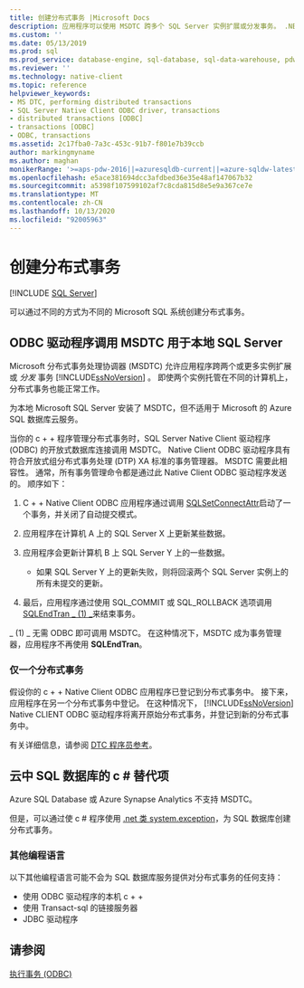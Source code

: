 ```yaml
---
title: 创建分布式事务 |Microsoft Docs
description: 应用程序可以使用 MSDTC 跨多个 SQL Server 实例扩展或分发事务。 .NET 类还可以分发事务。
ms.custom: ''
ms.date: 05/13/2019
ms.prod: sql
ms.prod_service: database-engine, sql-database, sql-data-warehouse, pdw
ms.reviewer: ''
ms.technology: native-client
ms.topic: reference
helpviewer_keywords:
- MS DTC, performing distributed transactions
- SQL Server Native Client ODBC driver, transactions
- distributed transactions [ODBC]
- transactions [ODBC]
- ODBC, transactions
ms.assetid: 2c17fba0-7a3c-453c-91b7-f801e7b39ccb
author: markingmyname
ms.author: maghan
monikerRange: '>=aps-pdw-2016||=azuresqldb-current||=azure-sqldw-latest||>=sql-server-2016||=sqlallproducts-allversions||>=sql-server-linux-2017||=azuresqldb-mi-current'
ms.openlocfilehash: e5ace381694dcc3afdbed36e35e48af147067b32
ms.sourcegitcommit: a5398f107599102af7c8cda815d8e5e9a367ce7e
ms.translationtype: MT
ms.contentlocale: zh-CN
ms.lasthandoff: 10/13/2020
ms.locfileid: "92005963"
---
```

# <a name="create-a-distributed-transaction"></a>创建分布式事务

[!INCLUDE [SQL Server](../../../includes/applies-to-version/sql-asdb-asdbmi-asa-pdw.md)]

<!--
The following includes .md file is Empty, as of long before 2019/May/13.
/includes/snac-deprecated.md
-->


可以通过不同的方式为不同的 Microsoft SQL 系统创建分布式事务。

## <a name="odbc-driver-calls-the-msdtc-for-sql-server-on-premises"></a>ODBC 驱动程序调用 MSDTC 用于本地 SQL Server

Microsoft 分布式事务处理协调器 (MSDTC) 允许应用程序跨两个或更多实例扩展或 _分发_ 事务 [!INCLUDE[ssNoVersion](../../../includes/ssnoversion-md.md)] 。 即使两个实例托管在不同的计算机上，分布式事务也能正常工作。

为本地 Microsoft SQL Server 安装了 MSDTC，但不适用于 Microsoft 的 Azure SQL 数据库云服务。

当你的 c + + 程序管理分布式事务时，SQL Server Native Client 驱动程序 (ODBC) 的开放式数据库连接调用 MSDTC。 Native Client ODBC 驱动程序具有符合开放式组分布式事务处理 (DTP) XA 标准的事务管理器。 MSDTC 需要此相容性。 通常，所有事务管理命令都是通过此 Native Client ODBC 驱动程序发送的。 顺序如下：

1. C + + Native Client ODBC 应用程序通过调用 [SQLSetConnectAttr](../../../relational-databases/native-client-odbc-api/sqlsetconnectattr.md)启动了一个事务，并关闭了自动提交模式。

2. 应用程序在计算机 A 上的 SQL Server X 上更新某些数据。

3. 应用程序会更新计算机 B 上 SQL Server Y 上的一些数据。
    - 如果 SQL Server Y 上的更新失败，则将回滚两个 SQL Server 实例上的所有未提交的更新。

4. 最后，应用程序通过使用 SQL_COMMIT 或 SQL_ROLLBACK 选项调用 [SQLEndTran _ (1) _](../../../relational-databases/native-client-odbc-api/sqlendtran.md)来结束事务。

_ (1) _ 无需 ODBC 即可调用 MSDTC。 在这种情况下，MSDTC 成为事务管理器，应用程序不再使用 **SQLEndTran**。

### <a name="only-one-distributed-transaction"></a>仅一个分布式事务

假设你的 c + + Native Client ODBC 应用程序已登记到分布式事务中。 接下来，应用程序在另一个分布式事务中登记。 在这种情况下， [!INCLUDE[ssNoVersion](../../../includes/ssnoversion-md.md)] Native CLIENT ODBC 驱动程序将离开原始分布式事务，并登记到新的分布式事务中。

有关详细信息，请参阅 [DTC 程序员参考](/previous-versions/windows/desktop/ms686108(v=vs.85))。

## <a name="c-alternative-for-sql-database-in-the-cloud"></a>云中 SQL 数据库的 c # 替代项

Azure SQL Database 或 Azure Synapse Analytics 不支持 MSDTC。

但是，可以通过使 c # 程序使用 [.net 类 system.exception](/dotnet/api/system.transactions.transactionscope)，为 SQL 数据库创建分布式事务。

### <a name="other-programming-languages"></a>其他编程语言

以下其他编程语言可能不会为 SQL 数据库服务提供对分布式事务的任何支持：

- 使用 ODBC 驱动程序的本机 c + +
- 使用 Transact-sql 的链接服务器
- JDBC 驱动程序

## <a name="see-also"></a>请参阅

[执行事务 (ODBC)](performing-transactions-in-odbc.md)